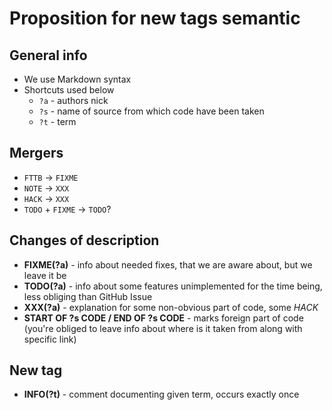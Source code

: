 # Proposition for new tags semantic

## General info

- We use Markdown syntax
- Shortcuts used below
  - `?a` - authors nick
  - `?s` - name of source from which code have been taken
  - `?t` - term

## Mergers

- `FTTB` -> `FIXME`
- `NOTE` -> `XXX`
- `HACK` -> `XXX`
- `TODO` + `FIXME` -> `TODO`?

## Changes of description

- **FIXME(?a)** - info about needed fixes, that we are aware about, but
    we leave it be
- **TODO(?a)** - info about some features unimplemented for
    the time being, less obliging than GitHub Issue
- **XXX(?a)** - explanation for some non-obvious part of code, some *HACK*
- **START OF ?s CODE / END OF ?s CODE** - marks foreign part of code
    (you're obliged to leave info about where is it taken from along
    with specific link)

## New tag

- **INFO(?t)** - comment documenting given term, occurs exactly once
